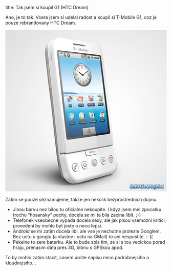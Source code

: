 title: Tak jsem si koupil G1 (HTC Dream)

Ano, je to tak. Vcera jsem si udelal radost a koupil si T-Mobile G1, coz je pouze rebrandovany HTC Dream.

![T-Mobile G1](/images/t-mobile-g1.jpg)

Zatim se pouze seznamujeme, takze jen nekolik bezprostrednich dojmu.

* Jinou barvu nez bilou tu oficialne nekoupite. I kdyz jsem mel zpocatku trochu “hosansky” pocity, docela se mi ta bila zacina libit. ;-)
* Telefonek vseobecne vypada docela sexy, ale jak pisou vsemozni kritici, provedeni by mohlo byt jeste o neco lepsi.
* Android se mi zatim docela libi, ale vse je nechutne prolezle Googlem. Bez uctu u googlu (a vlastne i uctu na GMail) to ani nespustite. :-((
* Pekelne to zere baterku. Ale to bude spis tim, ze si s tou vecickou porad hraju, prenasim data pres 3G, blbnu s GPSkou apod.

To by mohlo zatim stacit, casem urcite napisu neco podrobnejsiho a kloudnejsiho...

